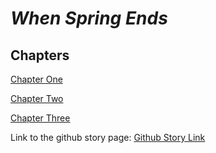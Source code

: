 # **_When Spring Ends_**

## Chapters
[Chapter One](Chapter01.md)

[Chapter Two](Chapter02.md)

[Chapter Three](Chapter03.md)

Link to the github story page: [Github Story Link](https://carlpagayonan.github.io/github-story-2019/)